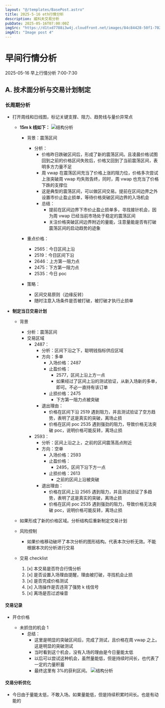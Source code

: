 ```yaml
---
layout: "@/templates/BasePost.astro"
title: 2025-5-16 eth行情分析
description: 威科夫交易分析
pubDate: 2025-05-16T07:00:00Z
imgSrc: "https://d1txd7788i3w4j.cloudfront.net/images/84c84428-50f1-7025-b778-548a97e9da87/2025-05-15/1747350958139-eth-15m.jpg"
imgAlt: "Image post 4"
---
```


# 早间行情分析

2025-05-16 早上行情分析 7:00-7:30

## A. 技术面分析与交易计划制定

### 长周期分析

- 打开周线和日线图，标记关键支撑、阻力、趋势线与量价异常点

  - **15m k 线如下：**
    ![结构分析](https://d1txd7788i3w4j.cloudfront.net/images/84c84428-50f1-7025-b778-548a97e9da87/2025-05-15/1747350958139-eth-15m.jpg)

    - 背景：震荡区间
      - 分析：
        - 价格昨日跌破区间后，形成了新的震荡区间。且凌晨价格试图回到之前的价格区间失败后，价格又回到了当前震荡区间，表明多方力量不足
        - 周 vwap 在震荡区间充当了价格上涨的阻力位，价格多次尝试上涨突破周 vwap 均失败告终，同时，周 vwap 也充当了价格下跌的支撑位
        - 这是典型的震荡区间，可以做区间交易。提前在区间边界之外设置市价止盈止损单，等待价格突破区间边界的入场机会
        - 总结：
          - 提前在区间边界下市价止盈止损单多，寻找接针机会，因为周 vwap 已经当前市场处于稳定的震荡区间
          - 关注价格突破区间边界附近的量能，注意量能是否有打破震荡区间的启动趋势的迹象
    - 重点价格：

      - 2565：今日区间上沿
      - 2519：今日区间下沿
      - 2646：上方第一阻力点
      - 2475：下方第一阻力点
      - 2535：今日 poc

    - 策略：
      - 区间交易原则（边缘反转）
      - 随时注意入场条件是否被打破，被打破才执行止损单

- **制定当日交易计划**

  - 背景
    - 分析：震荡区间
    - 交易区域
      - 2487：
        - 分析：区间下沿之下，聪明钱指标供应区域
        - 方向：多单
          - 入场价格：2487
          - 止盈价格：
            - 2577，区间上沿上方一点
            - 如果经过了区间上沿的测试验证，从新入场新的多单，即可。不必一直持有该订单
          - 止损价格：2475
            - 下方第一阻力点被突破
        - 退出理由：
          - 价格在区间下沿 2519 遇到阻力，并且测试验证了空方趋势，表明了这是真实的突破，离场止损
          - 价格在区间 poc 2535 遇到强劲的阻力，导致价格无法突破 poc，说明价格可能反转，离场止损
      - 2593：
        - 分析：区间上沿之上，之前的区间震荡高点附近
        - 方向：空单
          - 入场价格：2593
          - 止盈价格：
            - 2495，区间下沿下方一点
          - 止损价格：2613
            - 之前的区间上沿被突破
        - 退出理由：
          - 价格在区间上沿 2565 遇到阻力，并且测试验证了多趋势，表明了这是真实的突破，离场止损
          - 价格在区间 poc 2535 遇到强劲的阻力，导致价格无法突破 poc，说明价格可能反转，离场止损
  - 如果形成了新的价格区域。分析结构后重新制定交易计划

  - 风险控制
    - 如果价格移动破坏了本次分析的图形结构。代表本次分析无效。不能根据本次的分析进行交易
  - 交易 checklist

    1. [x] 本交易是否符合行情分析
    2. [x] 是否设置入场理由提醒，理由被打破，寻找机会止损
    3. [x] 是否完成价格测试
    4. [x] 入场操作是否违背了强势 k 线信号
    5. [x] 离场是否过滤噪音

#### 交易记录

- 开仓价格

  - 未抓住的机会 1
    - 总结：
      - 这里是明显的突破区间后，完成了测试，且价格在周 vwap 之上。这是明显的突破测试
      - 当时看到这个机会，没有入场的理由是今日量能太低
      - 以后可以尝试这种机会，虽然量能低，但是持续时间长，也代表了一定的力量积蓄
      - 最终这里有 3%的获利区间。
        ![结构分析](https://d1txd7788i3w4j.cloudfront.net/images/84c84428-50f1-7025-b778-548a97e9da87/2025-05-16/1747403579293-eth-trade1.jpg)

#### 交易分析优化

- 今日由于量能太低，不敢入场。如果量能低，但是持续积累时间长。也是有动能的
